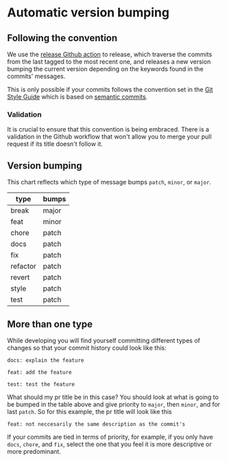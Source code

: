 # Automatic version bumping

## Following the convention

We use the [release Github action](https://github.com/ArtyfactMetaverse/catalyst/actions/workflows/release.yml) to release, which traverse the commits from the last tagged to the most recent one, and releases a new version bumping the current version depending on the keywords found in the commits' messages.

This is only possible if your commits follows the convention set in the [Git Style Guide](https://github.com/ArtyfactMetaverse/adr/blob/main/docs/ADR-6-git-style-guide.md) which is based on [semantic commits](https://sparkbox.com/foundry/semantic_commit_messages).

### Validation

 It is crucial to ensure that this convention is being embraced. There is a validation in the Github workflow that won't allow you to merge your pull request if its title doesn't follow it.

## Version bumping

This chart reflects which type of message bumps `patch`, `minor`, or `major`.

| type      | bumps |
| --------- | ----- |
| break     | major |
| feat      | minor |
| chore     | patch |
| docs      | patch |
| fix       | patch |
| refactor  | patch |
| revert    | patch |
| style     | patch |
| test      | patch |

## More than one type

While developing you will find yourself committing different types of changes so that your commit history could look like this:

```
docs: explain the feature
```
```
feat: add the feature
```
```
test: test the feature
```

What should my pr title be in this case? You should look at what is going to be bumped in the table above and give priority to `major`, then `minor`, and for last `patch`. So for this example, the pr title will look like this

```
feat: not neccesarily the same description as the commit's
```

If your commits are tied in terms of priority, for example, if you only have `docs`, `chore`, and `fix`, select the one that you feel it is more descriptive or more predominant.
